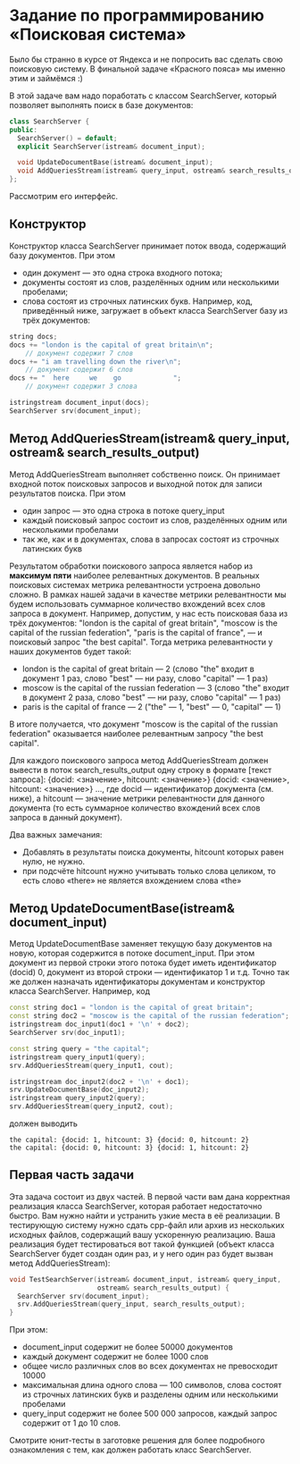 # Задание по программированию «Поисковая система»

Было бы странно в курсе от Яндекса и не попросить вас сделать свою поисковую систему. В финальной задаче «Красного пояса» мы именно этим и займёмся :)

В этой задаче вам надо поработать с классом SearchServer, который позволяет выполнять поиск в базе документов:
```cpp
class SearchServer {
public:
  SearchServer() = default;
  explicit SearchServer(istream& document_input);

  void UpdateDocumentBase(istream& document_input);
  void AddQueriesStream(istream& query_input, ostream& search_results_output);
};
```
Рассмотрим его интерфейс.

## Конструктор ##

Конструктор класса SearchServer принимает поток ввода, содержащий базу документов. При этом
- один документ — это одна строка входного потока;
- документы состоят из слов, разделённых одним или несколькими пробелами;
- слова состоят из строчных латинских букв. Например, код, приведённый ниже, загружает в объект класса SearchServer базу из трёх документов:
```cpp
string docs;
docs += "london is the capital of great britain\n";
    // документ содержит 7 слов
docs += "i am travelling down the river\n";
    // документ содержит 6 слов
docs += "  here     we    go             ";
    // документ содержит 3 слова

istringstream document_input(docs);
SearchServer srv(document_input);
```

## Метод AddQueriesStream(istream& query_input, ostream& search_results_output) ##

Метод AddQueriesStream выполняет собственно поиск. Он принимает входной поток поисковых запросов и выходной поток для записи результатов поиска. При этом
- один запрос — это одна строка в потоке query_input
- каждый поисковый запрос состоит из слов, разделённых одним или несколькими пробелами
- так же, как и в документах, слова в запросах состоят из строчных латинских букв

Результатом обработки поискового запроса является набор из **максимум пяти** наиболее релевантных документов. В реальных поисковых системах метрика релевантности устроена довольно сложно. В рамках нашей задачи в качестве метрики релевантности мы будем использовать суммарное количество вхождений всех слов запроса в документ. Например, допустим, у нас есть поисковая база из трёх документов: "london is the capital of great britain", "moscow is the capital of the russian federation", "paris is the capital of france", — и поисковый запрос "the best capital". Тогда метрика релевантности у наших документов будет такой:
- london is the capital of great britain — 2 (слово "the" входит в документ 1 раз, слово "best" — ни разу, слово "capital" — 1 раз)
- moscow is the capital of the russian federation — 3 (слово "the" входит в документ 2 раза, слово "best" — ни разу, слово "capital" — 1 раз)
- paris is the capital of france — 2 ("the" — 1, "best" — 0, "capital" — 1)

В итоге получается, что документ "moscow is the capital of the russian federation" оказывается наиболее релевантным запросу "the best capital".

Для каждого поискового запроса метод AddQueriesStream должен вывести в поток search_results_output одну строку в формате [текст запроса]: {docid: <значение>, hitcount: <значение>} {docid: <значение>, hitcount: <значение>} ..., где docid — идентификатор документа (см. ниже), а hitcount — значение метрики релевантности для данного документа (то есть суммарное количество вхождений всех слов запроса в данный документ).

Два важных замечания:
- Добавлять в результаты поиска документы, hitcount которых равен нулю, не нужно.
- при подсчёте hitcount нужно учитывать только слова целиком, то есть слово «there» не является вхождением слова «the»

## Метод UpdateDocumentBase(istream& document_input) ##

Метод UpdateDocumentBase заменяет текущую базу документов на новую, которая содержится в потоке document_input. При этом документ из первой строки этого потока будет иметь идентификатор (docid) 0, документ из второй строки — идентификатор 1 и т.д. Точно так же должен назначать идентификаторы документам и конструктор класса SearchServer. Например, код
```cpp
const string doc1 = "london is the capital of great britain";
const string doc2 = "moscow is the capital of the russian federation";
istringstream doc_input1(doc1 + '\n' + doc2);
SearchServer srv(doc_input1);

const string query = "the capital";
istringstream query_input1(query);
srv.AddQueriesStream(query_input1, cout);

istringstream doc_input2(doc2 + '\n' + doc1);
srv.UpdateDocumentBase(doc_input2);
istringstream query_input2(query);
srv.AddQueriesStream(query_input2, cout);
```
должен выводить
```commandline
the capital: {docid: 1, hitcount: 3} {docid: 0, hitcount: 2}
the capital: {docid: 0, hitcount: 3} {docid: 1, hitcount: 2}
```

## Первая часть задачи ##

Эта задача состоит из двух частей. В первой части вам дана корректная реализация класса SearchServer, которая работает недостаточно быстро. Вам нужно найти и устранить узкие места в её реализации. В тестирующую систему нужно сдать cpp-файл или архив из нескольких исходных файлов, содержащий вашу ускоренную реализацию. Ваша реализация будет тестироваться вот такой функцией (объект класса SearchServer будет создан один раз, и у него один раз будет вызван метод AddQueriesStream):
```cpp
void TestSearchServer(istream& document_input, istream& query_input,
                      ostream& search_results_output) {
  SearchServer srv(document_input);
  srv.AddQueriesStream(query_input, search_results_output);
}
```

При этом:
- document_input содержит не более 50000 документов
- каждый документ содержит не более 1000 слов
- общее число различных слов во всех документах не превосходит 10000
- максимальная длина одного слова — 100 символов, слова состоят из строчных латинских букв и разделены одним или несколькими пробелами
- query_input содержит не более 500 000 запросов, каждый запрос содержит от 1 до 10 слов.

Смотрите юнит-тесты в заготовке решения для более подробного ознакомления с тем, как должен работать класс SearchServer.



